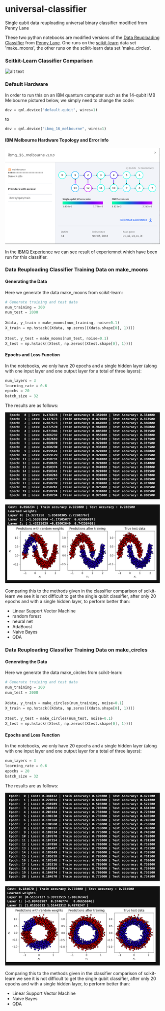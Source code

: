 # universal-classifier
Single qubit data reuploading universal binary classifier modified from Penny Lane

These two python notebooks are modified versions of the [Data Reuploading Classifier](https://pennylane.ai/qml/app/tutorial_data_reuploading_classifier.html) from [Penny Lane](https://pennylane.ai/). One runs on the [scikit-learn](https://scikit-learn.org/stable/auto_examples/classification/plot_classifier_comparison.html#sphx-glr-auto-examples-classification-plot-classifier-comparison-py) data set 'make_moons', the other runs on the scikit-learn data set 'make_circles'. 

### Scitkit-Learn Classifier Comparison
![alt text](https://scikit-learn.org/stable/_images/sphx_glr_plot_classifier_comparison_001.png)

### Default Hardware
In order to run this on an IBM quantum computer such as the 14-qubit IMB Melbourne pictured below, we simply need to change the code:
```python
dev = qml.device("default.qubit", wires=1)
```

to 

```python
dev = qml.device("ibmq_16_melbourne", wires=1)
```

#### IBM Melbourne Hardware Topology and Error Info

![imb_16_melbourne](imb_16_melbourne.png)

In the [IBMQ Experience](https://quantum-computing.ibm.com/) we can see result of experiemnet which have been run for this classifier. 

### Data Reuploading Classifier Training Data on make_moons

#### Generating the Data
Here we generate the data make_moons from scikit-learn:
```python
# Generate training and test data
num_training = 200
num_test = 2000

Xdata, y_train = make_moons(num_training, noise=0.1)
X_train = np.hstack((Xdata, np.zeros((Xdata.shape[0], 1))))

Xtest, y_test = make_moons(num_test, noise=0.1)
X_test = np.hstack((Xtest, np.zeros((Xtest.shape[0], 1))))
```

#### Epochs and Loss Function
In the notebooks, we only have 20 epochs and a single hidden layer (along with one input layer and one output layer for a total of three layers):
```python
num_layers = 3
learning_rate = 0.6
epochs = 20
batch_size = 32
```
The results are as follows: 

![epochs_data_make_moons](epochs_data_make_moons.png)

![traning_data_image_make_moons](traning_data_image_make_moons.png)

Comparing this to the methods given in the classifier comparison of scikit-learn we see it is not difficult to get the single qubit classifier, after only 20 epochs and with a single hidden layer, to perform better than:
- Linear Support Vector Machine
- random forest
- neural net
- AdaBoost
- Naive Bayes
- QDA

### Data Reuploading Classifier Training Data on make_circles

#### Generating the Data
Here we generate the data make_circles from scikit-learn:
```python
# Generate training and test data
num_training = 200
num_test = 2000

Xdata, y_train = make_circles(num_training, noise=0.1)
X_train = np.hstack((Xdata, np.zeros((Xdata.shape[0], 1))))

Xtest, y_test = make_circles(num_test, noise=0.1)
X_test = np.hstack((Xtest, np.zeros((Xtest.shape[0], 1))))
```

#### Epochs and Loss Function
In the notebooks, we only have 20 epochs and a single hidden layer (along with one input layer and one output layer for a total of three layers):
```python
num_layers = 3
learning_rate = 0.6
epochs = 20
batch_size = 32
```
The results are as follows: 

![epochs_data_make_circles](epochs_data_make_circles.png)

![traning_data_image_make_circles](traning_data_image_make_circles.png)

Comparing this to the methods given in the classifier comparison of scikit-learn we see it is not difficult to get the single qubit classifier, after only 20 epochs and with a single hidden layer, to perform better than:
- Linear Support Vector Machine
- Naive Bayes
- QDA



